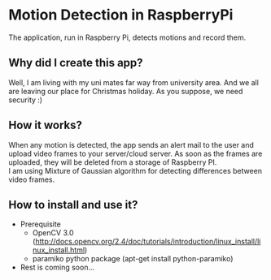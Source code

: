 # Motion Detection in RaspberryPi

The application, run in Raspberry Pi, detects motions and record them.

## Why did I create this app?
Well, I am living with my uni mates far way from university area. And we all are leaving our place for Christmas holiday. As you suppose, we need security :) 

## How it works?

When any motion is detected, the app sends an alert mail to the user and upload video frames to your server/cloud server. As soon as the frames are uploaded, they will be deleted from a storage of Raspberry PI.   
I am using Mixture of Gaussian algorithm for detecting differences between video frames.

## How to install and use it?

- Prerequisite
  - OpenCV 3.0 (http://docs.opencv.org/2.4/doc/tutorials/introduction/linux_install/linux_install.html)
  - paramiko python package (apt-get install python-paramiko)
- Rest is coming soon...



